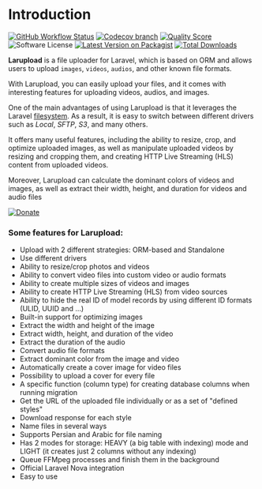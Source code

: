 # Introduction

[<img src="https://img.shields.io/github/actions/workflow/status/mostafaznv/larupload/run-tests.yml?branch=master&#x26;label=Build&#x26;style=flat-square&#x26;logo=github" alt="GitHub Workflow Status" data-size="line">](https://github.com/mostafaznv/larupload/actions) [<img src="https://img.shields.io/codecov/c/github/mostafaznv/larupload/master.svg?style=flat-square&#x26;logo=codecov" alt="Codecov branch" data-size="line">](https://app.codecov.io/gh/mostafaznv/larupload) [<img src="https://img.shields.io/scrutinizer/g/mostafaznv/larupload.svg?style=flat-square" alt="Quality Score" data-size="line">](https://scrutinizer-ci.com/g/mostafaznv/larupload) <img src="https://img.shields.io/badge/license-MIT-brightgreen.svg?style=flat-square" alt="Software License" data-size="line"> [<img src="https://img.shields.io/packagist/v/mostafaznv/larupload.svg?style=flat-square" alt="Latest Version on Packagist" data-size="line">](https://packagist.org/packages/mostafaznv/larupload) [<img src="https://img.shields.io/packagist/dt/mostafaznv/larupload.svg?style=flat-square" alt="Total Downloads" data-size="line">](https://packagist.org/packages/mostafaznv/larupload)



**Larupload** is a file uploader for Laravel, which is based on ORM and allows users to upload `images`, `videos`, `audios`, and other known file formats.

With Larupload, you can easily upload your files, and it comes with interesting features for uploading videos, audios, and images.

One of the main advantages of using Larupload is that it leverages the Laravel [filesystem](https://laravel.com/docs/filesystem). As a result, it is easy to switch between different drivers such as _Local_, _SFTP_, _S3_, and many others.&#x20;

It offers many useful features, including the ability to resize, crop, and optimize uploaded images, as well as manipulate uploaded videos by resizing and cropping them, and creating HTTP Live Streaming (HLS) content from uploaded videos.

Moreover, Larupload can calculate the dominant colors of videos and images, as well as extract their width, height, and duration for videos and audio files



[![Donate](https://mostafaznv.github.io/donate/donate.svg)](https://mostafaznv.github.io/donate)



### Some features for Larupload:

* Upload with 2 different strategies: ORM-based and Standalone
* Use different drivers
* Ability to resize/crop photos and videos
* Ability to convert video files into custom video or audio formats
* Ability to create multiple sizes of videos and images
* Ability to create HTTP Live Streaming (HLS) from video sources
* Ability to hide the real ID of model records by using different ID formats (ULID, UUID and ...)
* Built-in support for optimizing images
* Extract the width and height of the image
* Extract width, height, and duration of the video
* Extract the duration of the audio
* Convert audio file formats
* Extract dominant color from the image and video
* Automatically create a cover image for video files
* Possibility to upload a cover for every file
* A specific function (column type) for creating database columns when running migration
* Get the URL of the uploaded file individually or as a set of "defined styles"
* Download response for each style
* Name files in several ways
* Supports Persian and Arabic for file naming
* Has 2 modes for storage: HEAVY (a big table with indexing) mode and LIGHT (it creates just 2 columns without any indexing)
* Queue FFMpeg processes and finish them in the background
* Official Laravel Nova integration
* Easy to use



